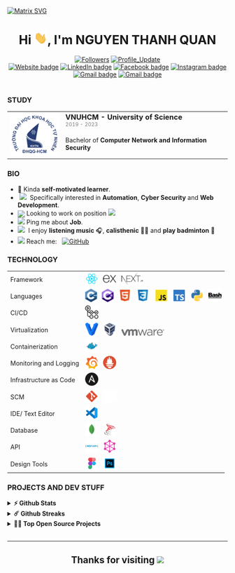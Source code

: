 [![Matrix SVG](https://raw.githubusercontent.com/rodrigograca31/rodrigograca31/master/matrix.svg)](https://github.com/QuanBlue)

<h1 align="center">Hi <img src="./assets/Hi.gif" width="30px">, I'm <b>NGUYEN THANH QUAN</b></h1>

<div align="center"> 
    <a href="https://github.com/QuanBlue?tab=followers"><img alt="Followers" src="https://img.shields.io/github/followers/QuanBlue?color=4C1&logo=github"></a>
    <a href="https://github.com/QuanBlue/QuanBlue" target="_blank"><img alt="Profile_Update" src="https://img.shields.io/github/last-commit/QuanBlue/QuanBlue?label=Profile%20update&style=fflat-square"></a>
</div>

<div align="center">
    <a href="https://quanblue.netlify.app/"><img alt="Website badge" src="https://img.shields.io/badge/Website-EC8B00?logo=google-chrome&logoColor=white"></a>
    <a href="https://linkedin.com/in/quanblue"><img alt="LinkedIn badge" src="https://img.shields.io/badge/-LinkedIn-0077B5?logo=Linkedin&logoColor=white"></a>
    <a href="https://www.facebook.com/QuanBlueee/"><img alt="Facebook badge" src="https://img.shields.io/badge/Facebook-1877F2?logo=facebook&logoColor=white"></a>
    <a href="https://www.instagram.com/quanblueee/"><img alt="Instagram badge" src="https://img.shields.io/badge/Instagram-D12E7D?logo=instagram&logoColor=white"></a>
    <a href="[mailto:quannguyenthanh558@gmail.com](https://www.youtube.com/channel/UCALhAytLBhmG2un43YxU4mw)"><img alt="Gmail badge" src="https://img.shields.io/badge/Youtube-FF0000?logo=Youtube&logoColor=white"></a>
    <a href="mailto:quannguyenthanh558@gmail.com"><img alt="Gmail badge" src="https://img.shields.io/badge/Gmail-E34133?logo=gmail&logoColor=white"></a>
</div>
<br>

### STUDY

<table style="border-collapse: collapse;">
    <tr>
        <td align="center">
            <img src="./assets/hcmus-logo.png" alt="hcmus logo" width="120px">
        </td>
        <td>
            <h3 style="margin: 0;">VNUHCM - University of Science</h3> 
            <sup style="color: gray;">2019 - 2023</sup>
            <p>Bachelor of <b>Computer Network and Information Security</b></p>
        </td>
    </tr>
</table>

### BIO

- 🔭 Kinda **self-motivated learner**.
- &nbsp;<img src="https://github.com/SP-XD/SP-XD/blob/main/images/lightning.gif?raw=true" width="12"/>&nbsp; Specifically interested in **Automation**, **Cyber Security** and **Web Development**.
- <img align ='center' width ='27' src='https://media.giphy.com/media/LnQjpWaON8nhr21vNW/giphy.gif'> Looking to work on position <img src="https://img.shields.io/badge/DevOps Engineer-blue">
- <img src="https://github.com/SP-XD/SP-XD/blob/main/images/message.gif?raw=true" width="25"/> Ping me about **Job**.
- <img src="https://emojis.slackmojis.com/emojis/images/1621024394/39092/cat-roll.gif?1621024394" width="20" />&nbsp; I enjoy **listening music** 🎧, **calisthenic** 🏋️‍♂️ and **play badminton** 🏸
- <img src="https://github.com/SP-XD/SP-XD/blob/main/images/letterbox.gif?raw=true" width="25"/> Reach me: &nbsp; <a href="mailto:quannguyenthanh558@gmail.com" target="_blank"><img alt="GitHub" src="https://img.shields.io/badge/-quannguyenthanh558@gmail.com-E34133?logo=Gmail&logoColor=white"></a>

### TECHNOLOGY

<table>
    <tr>
        <td>Framework</td>
        <td>
            <img src="./assets/reactjs.svg" height="30px" alt="reactjs" title="React JS"/>
            &nbsp;
            <img src="./assets/expressjs.svg" height="30px" alt="expressjs" title="Express JS"/>
            &nbsp;
            <img src="./assets/nextjs.svg" height="30px" alt="nextjs" title="Next JS"/>
        </td>
    </tr>
    <tr>
        <td>Languages</td>
        <td>
            <img src="./assets/c++.svg" height="30px" alt="C/C++" title="C/C++"/>
            &nbsp;
            <img src="./assets/csharp.svg" height="30px" alt="C#" title="C#"/>
            &nbsp;
            <img src="./assets/html.svg" height="30px" alt="html" title="HTML"/>
            &nbsp;
            <img src="./assets/css.svg" height="30px" alt="css" title="CSS"/>
            &nbsp;
            <img src="./assets/js_official.svg" height="30px" alt="javascript" title="Javascript"/>
            &nbsp;
            <img src="./assets/typescript_official.svg" height="30px" alt="typescript" title="Typescript"/>
            &nbsp;
            <img src="./assets/python.svg" height="30px" alt="python" title="Python"/>
             &nbsp;
            <img src="./assets/bash_script.svg" height="30px" alt="Shell-script" title="Shell-script"/>
        </td>
    </tr>
    <tr>
        <td>CI/CD</td>
        <td>
            <img src="./assets/github_actions.svg" height="30px" alt="github_actions" title="Github Actions"/>
        </td>
    </tr>
     <tr>
        <td>Virtualization</td>
        <td>
            <img src="./assets/vagrant.svg" height="30px" alt="vagrant" title="Vagrant"/>
            &nbsp;
            <img src="./assets/virtualbox.svg" height="30px" alt="virtualbox" title="Virtualbox"/>
            &nbsp;
            <img src="./assets/vmware.svg" height="15px" alt="vmware" title="VMware"/>
        </td>
    </tr>
    <tr>
        <td>Containerization</td>
        <td>
            <img src="./assets/docker.svg" height="30px" alt="dockerfile" title="Docker"/>
        </td>
    </tr>
     <tr>
        <td>Monitoring and Logging</td>
        <td>
          <img src="./assets/grafana.svg" height="30px" alt="grafana" title="Grafana"/>
            &nbsp;
            <img src="./assets/prometheus.svg" height="30px" alt="prometheus" title="Prometheus"/>
        </td>
    </tr>
     <tr>
        <td>Infrastructure as Code</td>
        <td>
          <img src="./assets/ansible.svg" height="30px" alt="ansible" title="Ansible"/>
        </td>
    </tr>
    <tr>
        <td>SCM</td>
        <td>
            <img src="./assets/git.svg" height="30px" alt="git" title="Git"/>
            &nbsp;
            <img src="./assets/github_logo_white.svg" height="30px" alt="github" title="Github"/>
            &nbsp;
        </td>
    </tr>
    <tr>
        <td>IDE/ Text Editor</td>
        <td>
            <img src="./assets/vscode.svg" height="30px" alt="vscode" title="VSCode"/>
            &nbsp;
        </td>
    </tr>
    <tr>
        <td>Database</td>
        <td>
            <img src="./assets/mongo.svg" height="30px" alt="mongodb" title="MongoDB"/>
            &nbsp;
            <img src="./assets/microsoft_sql_server.png" height="30px" alt="msSQLserver" title="SQL Server"/>
        </td>
    </tr>
     <tr>
        <td>API</td>
        <td>
            <img src="./assets/restapi.png" height="30px" alt="restapi" title="Rest API"/> 
            &nbsp;
            <img src="./assets/graphql.png" height="30px" alt="graphql" title="GraphQL"/>
        </td>
    </tr>
    <tr>
        <td>Design Tools</td>
        <td>
            <img src="./assets/figma_logo.svg" height="30px" alt="figma" title="Figma"/>
            &nbsp;
            <img src="./assets/photoshop.svg" height="30px" alt="photoshop" title="Photoshop"/>
        </td>
    </tr>
</table>

### PROJECTS AND DEV STUFF

<details>	
    <summary><b>⚡ Github Stats</b></summary>
    <br />
    <p align="center">
        <a href="https://github.com/QuanBlue">
            <img width="54%" height="180em" src="https://github-readme-stats-eight-theta.vercel.app/api?username=QuanBlue&show_icons=true&hide_border=true&include_all_commits=true&count_private=true" />
            <img width="45%" height="180em" src="https://github-readme-stats-eight-theta.vercel.app/api/top-langs/?username=QuanBlue&exclude_repo=KNN-Image-Classification&show_icons=true&hide_border=true&layout=compact"/>
        </a>
    </p>

</details>

<details>	
  <summary><b>☄️ Github Streaks</b></summary>
  
  <br />
  <img height="180em" src="https://github-readme-streak-stats.herokuapp.com/?user=QuanBlue&hide_border=true" />
</details>

<details>
  <summary><b>🧑‍🚀 Top Open Source Projects</b></summary>
  <br />
<!-- These templates will have you quickly bootstrapping your next project. -->

> **Note:** These projects are not quite actively maintained, but I will try to keep them up to date with new features as much as possible 🌱.
> <br />

  <table>
    <thead align="center">
      <tr border: none;>
        <td><b>💻 Projects</b></td>
        <td><b>🌟 Stars</b></td>
        <td><b>🍴 Forks</b></td>
        <td><b>🐛 Issues</b></td>
        <td><b>🔔 Pull Requests</b></td>
        <td><b>👨‍💻 Language</b></td>
      </tr>
    </thead>
    <tbody>
      <tr>
	      <td><a href="https://github.com/QuanBlue/Portfolio"><b>Portfolio website</b></a></td>
        <td><img alt="Stars" src="https://img.shields.io/github/stars/QuanBlue/Portfolio?&labelColor=343b41"/></td>
        <td><img alt="Forks" src="https://img.shields.io/github/forks/QuanBlue/Portfolio?&labelColor=343b41"/></td>
        <td><img alt="Issues" src="https://img.shields.io/github/issues/QuanBlue/Portfolio?"/></td>
        <td><img alt="Pull Requests" src="https://img.shields.io/github/issues-pr/QuanBlue/Portfolio?"/></td>
        <td><img alt="Language" src="https://img.shields.io/github/languages/top/QuanBlue/Portfolio?"/></td>
      </tr>
      <tr>
	      <td><a href="https://github.com/QuanBlue/chat-grpc"><b>Chat gRPC application</b></a></td>
        <td><img alt="Stars" src="https://img.shields.io/github/stars/QuanBlue/chat-grpc?&labelColor=343b41"/></td>
        <td><img alt="Forks" src="https://img.shields.io/github/forks/QuanBlue/chat-grpc?&labelColor=343b41"/></td>
        <td><img alt="Issues" src="https://img.shields.io/github/issues/QuanBlue/chat-grpc?"/></td>
        <td><img alt="Pull Requests" src="https://img.shields.io/github/issues-pr/QuanBlue/chat-grpc?"/></td>
        <td><img alt="Language" src="https://img.shields.io/github/languages/top/QuanBlue/chat-grpc?"/></td>
      </tr>
      <tr>
	      <td><a href="https://github.com/QuanBlue/tech-automator"><b>Technology automator</b></a></td>
        <td><img alt="Stars" src="https://img.shields.io/github/stars/QuanBlue/tech-automator?&labelColor=343b41"/></td>
        <td><img alt="Forks" src="https://img.shields.io/github/forks/QuanBlue/tech-automator?&labelColor=343b41"/></td>
        <td><img alt="Issues" src="https://img.shields.io/github/issues/QuanBlue/tech-automator?"/></td>
        <td><img alt="Pull Requests" src="https://img.shields.io/github/issues-pr/QuanBlue/tech-automator?"/></td>
        <td><img alt="Language" src="https://img.shields.io/github/languages/top/QuanBlue/tech-automator?"/></td>
      </tr>
      <tr>
	    <td><a href="https://github.com/QuanBlue/tech-cheatsheets"><b>Technology cheat sheets</b></a></td>
        <td><img alt="Stars" src="https://img.shields.io/github/stars/QuanBlue/tech-cheatsheets?&labelColor=343b41"/></td>
        <td><img alt="Forks" src="https://img.shields.io/github/forks/QuanBlue/tech-cheatsheets?&labelColor=343b41"/></td>
        <td><img alt="Issues" src="https://img.shields.io/github/issues/QuanBlue/tech-cheatsheets?"/></td>
        <td><img alt="Pull Requests" src="https://img.shields.io/github/issues-pr/QuanBlue/tech-cheatsheets?"/></td>
        <td><img alt="Language" src="https://img.shields.io/github/languages/top/QuanBlue/tech-cheatsheets?"/></td>
      </tr>
      <tr>
	    <td><a href="https://github.com/QuanBlue/ansible-web-app-deployment"><b>Ansible auto deploy Web application</b></a></td>
        <td><img alt="Stars" src="https://img.shields.io/github/stars/QuanBlue/ansible-web-app-deployment?&labelColor=343b41"/></td>
        <td><img alt="Forks" src="https://img.shields.io/github/forks/QuanBlue/ansible-web-app-deployment?&labelColor=343b41"/></td>
        <td><img alt="Issues" src="https://img.shields.io/github/issues/QuanBlue/ansible-web-app-deployment?"/></td>
        <td><img alt="Pull Requests" src="https://img.shields.io/github/issues-pr/QuanBlue/ansible-web-app-deployment?"/></td>
        <td><img alt="Language" src="https://img.shields.io/github/languages/top/QuanBlue/ansible-web-app-deployment?"/></td>
      </tr>
      <tr>
	    <td><a href="https://github.com/QuanBlue/linux-auto-setup"><b>Linux auto setup</b></a></td>
        <td><img alt="Stars" src="https://img.shields.io/github/stars/QuanBlue/linux-auto-setup?&labelColor=343b41"/></td>
        <td><img alt="Forks" src="https://img.shields.io/github/forks/QuanBlue/linux-auto-setup?&labelColor=343b41"/></td>
        <td><img alt="Issues" src="https://img.shields.io/github/issues/QuanBlue/linux-auto-setup?"/></td>
        <td><img alt="Pull Requests" src="https://img.shields.io/github/issues-pr/QuanBlue/linux-auto-setup?"/></td>
        <td><img alt="Language" src="https://img.shields.io/github/languages/top/QuanBlue/linux-auto-setup?"/></td>
      </tr>
       <tr>
	      <td><a href="https://github.com/HCMUS-Project/Gmail Remote Control"><b>Gmail remote control application</b></a></td>
        <td><img alt="Stars" src="https://img.shields.io/github/stars/HCMUS-Project/Gmail-Remote-Control?&labelColor=343b41"/></td>
        <td><img alt="Forks" src="https://img.shields.io/github/forks/HCMUS-Project/Gmail-Remote-Control?&labelColor=343b41"/></td>
        <td><img alt="Issues" src="https://img.shields.io/github/issues/HCMUS-Project/Gmail-Remote-Control?"/></td>
        <td><img alt="Pull Requests" src="https://img.shields.io/github/issues-pr/HCMUS-Project/Gmail-Remote-Control?"/></td>
        <td><img alt="Language" src="https://img.shields.io/github/languages/top/HCMUS-Project/Gmail-Remote-Control?"/></td>
      </tr>
      <tr>
	      <td><a href="https://github.com/HCMUS-Project/Jurassic-Adventure-game"><b>Jurassic Adventure game</b></a></td>
        <td><img alt="Stars" src="https://img.shields.io/github/stars/HCMUS-Project/Jurassic-Adventure-game?&labelColor=343b41"/></td>
        <td><img alt="Forks" src="https://img.shields.io/github/forks/HCMUS-Project/Jurassic-Adventure-game?&labelColor=343b41"/></td>
        <td><img alt="Issues" src="https://img.shields.io/github/issues/HCMUS-Project/Jurassic-Adventure-game?"/></td>
        <td><img alt="Pull Requests" src="https://img.shields.io/github/issues-pr/HCMUS-Project/Jurassic-Adventure-game?"/></td>
        <td><img alt="Language" src="https://img.shields.io/github/languages/top/HCMUS-Project/Jurassic-Adventure-game?"/></td>
      </tr>
      <tr>
	      <td><a href="https://github.com/HCMUS-Project/Safety-application"><b>Safety application</b></a></td>
        <td><img alt="Stars" src="https://img.shields.io/github/stars/HCMUS-Project/Safety-application?&labelColor=343b41"/></td>
        <td><img alt="Forks" src="https://img.shields.io/github/forks/HCMUS-Project/Safety-application?&labelColor=343b41"/></td>
        <td><img alt="Issues" src="https://img.shields.io/github/issues/HCMUS-Project/Safety-application?"/></td>
        <td><img alt="Pull Requests" src="https://img.shields.io/github/issues-pr/HCMUS-Project/Safety-application?"/></td>
        <td><img alt="Language" src="https://img.shields.io/github/languages/top/HCMUS-Project/Safety-application?"/></td>
      </tr>
      <tr>
	      <td><a href="https://github.com/HCMUS-Project/Storage-File-System.git"><b>Storage File System application</b></a></td>
        <td><img alt="Stars" src="https://img.shields.io/github/stars/HCMUS-Project/Storage-File-System?&labelColor=343b41"/></td>
        <td><img alt="Forks" src="https://img.shields.io/github/forks/HCMUS-Project/Storage-File-System?&labelColor=343b41"/></td>
        <td><img alt="Issues" src="https://img.shields.io/github/issues/HCMUS-Project/Storage-File-System?"/></td>
        <td><img alt="Pull Requests" src="https://img.shields.io/github/issues-pr/HCMUS-Project/Storage-File-System?"/></td>
        <td><img alt="Language" src="https://img.shields.io/github/languages/top/HCMUS-Project/Storage-File-System?"/></td>
      </tr>
    </tbody>
  </table>
  <br />
</details>

<br>

---

<div align="center">
    <h2>Thanks for visiting <img height="40" src="https://emoji.gg/assets/emoji/7333-parrotdance.gif"></h2>
</div>

